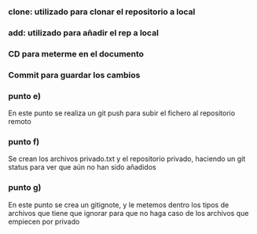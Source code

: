 ### clone: utilizado para clonar el repositorio a local
### add: utilizado para añadir el rep a local
### CD para meterme en el documento
### Commit para guardar los cambios

### punto e)
En este punto se realiza un git push para subir el fichero al repositorio remoto

### punto f)
Se crean los archivos privado.txt y el repositorio privado, haciendo un git status para ver que aún no han sido añadidos

### punto g)
En este punto se crea un gitignote, y le metemos dentro los tipos de archivos que tiene que ignorar para que no haga caso de los archivos que empiecen por privado